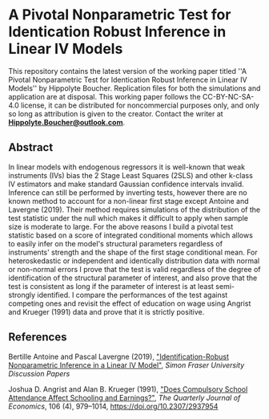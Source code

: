 # A Pivotal Nonparametric Test for Identication Robust Inference in Linear IV Models


This repository contains the latest version of the working paper titled ''A Pivotal Nonparametric Test for Identication Robust Inference in Linear IV Models'' by Hippolyte Boucher. Replication files for both the simulations and application are at disposal. This working paper follows the CC-BY-NC-SA-4.0 license, it can be distributed for noncommercial purposes only, and only so long as attribution is given to the creator. Contact the writer at **Hippolyte.Boucher@outlook.com**.


## Abstract 

In linear models with endogenous regressors it is well-known that weak instruments (IVs) bias the 2 Stage Least Squares (2SLS) and other k-class IV estimators and make standard Gaussian confidence intervals invalid. Inference can still be performed by inverting tests, however there are no known method to account for a non-linear first stage except Antoine and Lavergne (2019). Their method requires simulations of the distribution of the test statistic under the null which makes it difficult to apply when sample size is moderate to large. For the above reasons I build a pivotal test statistic based on a score of integrated conditional moments which allows to easily infer on the model's structural parameters regardless of instruments' strength and the shape of the first stage conditional mean. For heteroskedastic or independent and identically distribution data with normal or non-normal errors I prove that the test is valid regardless of the degree of identification of the structural parameter of interest, and also prove that the test is consistent as long if the parameter of interest is at least semi-strongly identified. I compare the performances of the test against competing ones and revisit the effect of education on wage using Angrist and Krueger (1991) data and prove that it is strictly positive.


## References

Bertille Antoine and Pascal Lavergne (2019), ["Identification-Robust Nonparametric Inference in a Linear IV Model"][1], *Simon Fraser University Discussion Papers*

Joshua D. Angrist and  Alan B. Krueger (1991), ["Does Compulsory School Attendance Affect Schooling and Earnings?"][2], *The Quarterly Journal of Economics*, 106 (4), 979–1014, https://doi.org/10.2307/2937954

[1]: https://ideas.repec.org/p/sfu/sfudps/dp19-02.html
[2]: https://www.jstor.org/stable/2937954
